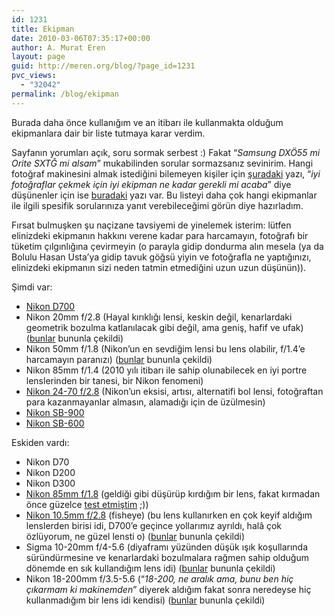 ```yaml
---
id: 1231
title: Ekipman
date: 2010-03-06T07:35:17+00:00
author: A. Murat Eren
layout: page
guid: http://meren.org/blog/?page_id=1231
pvc_views:
  - "32042"
permalink: /blog/ekipman
---
```

Burada daha önce kullanığım ve an itibarı ile kullanmakta olduğum ekipmanlara dair bir liste tutmaya karar verdim.

Sayfanın yorumları açık, soru sormak serbest :) Fakat &#8220;_Samsung DXÖ55 mi Orite SXTĞ mi alsam_&#8221; mukabilinden sorular sormazsanız sevinirim. Hangi fotoğraf makinesini almak istediğini bilemeyen kişiler için [şuradaki](http://meren.org/blog/2010/01/meren-abla-ile-hangi-fotorgaf-makinesini-alayim-kusagi/) yazı, &#8220;_iyi fotoğraflar çekmek için iyi ekipman ne kadar gerekli mi acaba_&#8221; diye düşünenler için ise [buradaki](http://meren.org/blog/2008/04/merenin-ozet-fotograf-tarihcesi-ve-50mm-lensin-onemi/) yazı var. Bu listeyi daha çok hangi ekipmanlar ile ilgili spesifik sorularınıza yanıt verebileceğimi görün diye hazırladım.

Fırsat bulmuşken şu naçizane tavsiyemi de yinelemek isterim: lütfen elinizdeki ekipmanın hakkını verene kadar para harcamayın, fotoğrafı bir tüketim çılgınlığına çevirmeyin (o parayla gidip dondurma alın mesela (ya da Bolulu Hasan Usta&#8217;ya gidip tavuk göğsü yiyin ve fotoğrafla ne yaptığınızı, elinizdeki ekipmanın sizi neden tatmin etmediğini uzun uzun düşünün)).

Şimdi var:

  * [Nikon D700](http://meren.org/blog/2009/11/nikon-d700/)
  * Nikon 20mm f/2.8 (Hayal kırıklığı lensi, keskin değil, kenarlardaki geometrik bozulma katlanılacak gibi değil, ama geniş, hafif ve ufak) ([bunlar](../2010/02/2010-yilinda-bisiklet-iskencesi/) bununla çekildi)
  * Nikon 50mm f/1.8 (Nikon&#8217;un en sevdiğim lensi bu lens olabilir, f/1.4&#8217;e harcamayın paranızı) ([bunlar](../2009/11/dogal-isikta-caz/) bununla çekildi)
  * Nikon 85mm f/1.4 (2010 yılı itibarı ile sahip olunabilecek en iyi portre lenslerinden bir tanesi, bir Nikon fenomeni)
  * [Nikon 24-70 f/2.8](http://meren.org/blog/2010/01/nikon-24-70mm-f2-8-lens/) (Nikon&#8217;un eksisi, artısı, alternatifi bol lensi, fotoğraftan para kazanmayanlar almasın, alamadığı için de üzülmesin)
  * [Nikon SB-900](http://meren.org/blog/2010/01/sb-900-sb-600-ve-strobist-nagmeler/)
  * [Nikon SB-600](http://meren.org/blog/2010/01/sb-900-sb-600-ve-strobist-nagmeler/)

Eskiden vardı:

  * Nikon D70
  * Nikon D200
  * Nikon D300
  * [Nikon 85mm f/1.8](http://meren.org/blog/2009/10/nikon-85mm-f1-8-lens/) (geldiği gibi düşürüp kırdığım bir lens, fakat kırmadan önce güzelce [test etmiştim](http://meren.org/blog/2009/10/nikon-85mm-f1-8-lens/) ;))
  * [Nikon 10.5mm f/2.8](http://meren.org/blog/2009/08/nikon-10-5mm-fisheye-lens/) (fisheye) (bu lens kullanırken en çok keyif aldığım lenslerden birisi idi, D700&#8217;e geçince yollarımız ayrıldı, halâ çok özlüyorum, ne güzel lensti o) ([bunlar](http://meren.org/blog/2009/09/smoky-mountains/) bununla çekildi)
  * Sigma 10-20mm f/4-5.6 (diyaframı yüzünden düşük ışık koşullarında süründürmesine ve kenarlardaki bozulmalara rağmen sahip olduğum dönemde en sık kullandığım lens idi) ([bunlar](http://meren.org/blog/2009/07/barhalda-7-gun/) bununla çekildi)
  * Nikon 18-200mm f/3.5-5.6 (&#8220;_18-200, ne aralık ama, bunu ben hiç çıkarmam ki makinemden_&#8221; diyerek aldığım fakat sonra neredeyse hiç kullanmadığım bir lens idi kendisi) ([bunlar](http://meren.org/blog/2008/12/bu-gun-new-orleansa-kar-yagdi/) bununla çekildi)

